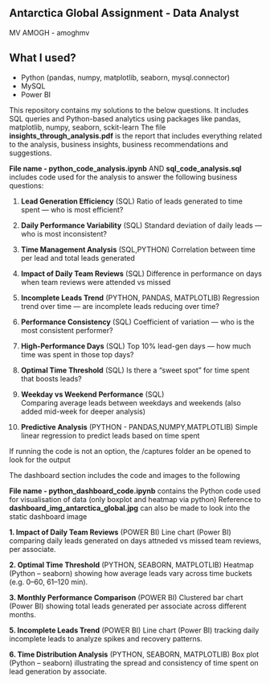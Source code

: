 ## Antarctica Global Assignment - Data Analyst
MV AMOGH - amoghmv

## What I used?
- Python (pandas, numpy, matplotlib, seaborn, mysql.connector)
- MySQL
- Power BI

This repository contains my solutions to the below questions. It includes SQL queries and Python-based analytics using packages like pandas, matplotlib, numpy, seaborn, sckit-learn
The file **insights_through_analysis.pdf** is the report that includes everything related to the analysis, business insights, business recommendations and suggestions.

**File name - python_code_analysis.ipynb**
              AND
              **sql_code_analysis.sql** includes code used for the analysis to answer the following business questions:

1. **Lead Generation Efficiency** (SQL)
Ratio of leads generated to time spent — who is most efficient?

2. **Daily Performance Variability**  (SQL)
Standard deviation of daily leads — who is most inconsistent?

3. **Time Management Analysis** (SQL,PYTHON)
Correlation between time per lead and total leads generated

4. **Impact of Daily Team Reviews**  (SQL)
Difference in performance on days when team reviews were attended vs missed

5. **Incomplete Leads Trend**  (PYTHON, PANDAS, MATPLOTLIB)
Regression trend over time — are incomplete leads reducing over time?

6. **Performance Consistency** (SQL)
Coefficient of variation — who is the most consistent performer?

7. **High-Performance Days**  (SQL)
Top 10% lead-gen days — how much time was spent in those top days?

8. **Optimal Time Threshold**  (SQL)
Is there a “sweet spot” for time spent that boosts leads?

9. **Weekday vs Weekend Performance** (SQL)  
Comparing average leads between weekdays and weekends
(also added mid-week for deeper analysis)

11. **Predictive Analysis** (PYTHON - PANDAS,NUMPY,MATPLOTLIB)
Simple linear regression to predict leads based on time spent

If running the code is not an option, 
the /captures folder an be opened to look for the output

The dashboard section includes the code and images to the following

**File name - python_dashboard_code.ipynb** contains the Python code used for visualisation of data (only boxplot and heatmap via python)
Reference to **dashboard_img_antarctica_global.jpg** can also be made to look into the static dashboard image

**1. Impact of Daily Team Reviews** (POWER BI)
Line chart (Power BI) comparing daily leads generated on days attneded vs missed team reviews, per associate.

**2. Optimal Time Threshold** (PYTHON, SEABORN, MATPLOTLIB)
Heatmap (Python – seaborn) showing how average leads vary across time buckets (e.g. 0–60, 61–120 min).

**3. Monthly Performance Comparison** (POWER BI)
Clustered bar chart (Power BI) showing total leads generated per associate across different months.

**5. Incomplete Leads Trend** (POWER BI)
Line chart (Power BI) tracking daily incomplete leads to analyze spikes and recovery patterns.

**6. Time Distribution Analysis** (PYTHON, SEABORN, MATPLOTLIB)
Box plot (Python – seaborn) illustrating the spread and consistency of time spent on lead generation by associate.

